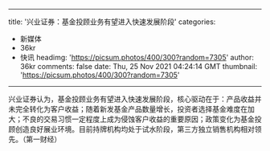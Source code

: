 
---
title: '兴业证券：基金投顾业务有望进入快速发展阶段'
categories: 
 - 新媒体
 - 36kr
 - 快讯
headimg: 'https://picsum.photos/400/300?random=7305'
author: 36kr
comments: false
date: Thu, 25 Nov 2021 04:24:14 GMT
thumbnail: 'https://picsum.photos/400/300?random=7305'
---

<div>   
兴业证券认为，基金投顾业务有望进入快速发展阶段，核心驱动在于：产品收益并未完全转化为客户收益；随着新发基金产品数量增长，投资者选择基金难度在加大；不良的交易习惯一定程度上成为侵蚀客户收益的重要原因；政策变化为基金投顾创造良好展业环境。目前持牌机构均处于试水阶段，第三方独立销售机构相对领先。（第一财经）  
</div>
            